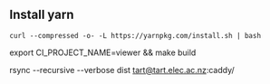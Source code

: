 ## Install yarn
```
curl --compressed -o- -L https://yarnpkg.com/install.sh | bash
```
export CI_PROJECT_NAME=viewer && make build

rsync --recursive --verbose dist tart@tart.elec.ac.nz:caddy/

